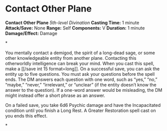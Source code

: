 # Contact Other Plane

**Contact Other Plane**
_5th-level Divination_
**Casting Time:** 1 minute
**Attack/Save:** None
**Range:** Self
**Components:** V
**Duration:** 1 minute
**Damage/Effect:** Damage

*<p>You mentally contact a demigod, the spirit of a long-dead sage, or some other knowledgeable entity from another plane. Contacting this otherworldly intelligence can break your mind. When you cast this spell, make a [[/save int 15 format=long]]. On a successful save, you can ask the entity up to five questions. You must ask your questions before the spell ends. The DM answers each question with one word, such as “yes,” “no,” “maybe,” “never,” “irrelevant,” or “unclear” (if the entity doesn’t know the answer to the question). If a one-word answer would be misleading, the DM might instead offer a short phrase as an answer.

On a failed save, you take 6d6 Psychic damage and have the Incapacitated condition until you finish a Long Rest. A Greater Restoration spell cast on you ends this effect.</p>*